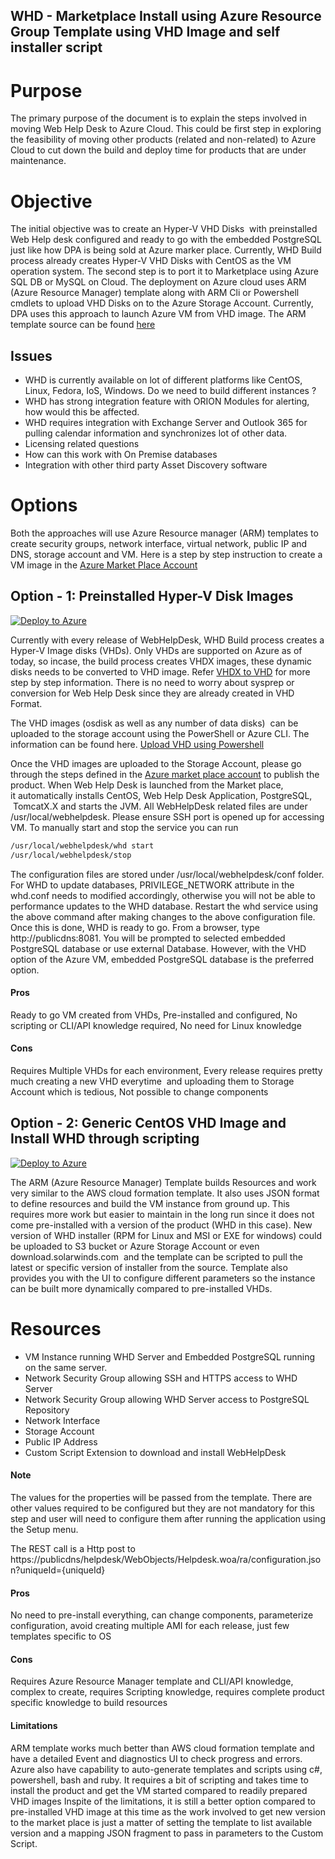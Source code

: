 WHD - Marketplace Install using Azure Resource Group Template using VHD Image and self installer script
---------------------------------------------------------------------

# Purpose
The primary purpose of the document is to explain the steps involved in moving Web Help Desk to Azure Cloud. This could be first step in exploring the feasibility of moving other products (related and non-related) to Azure Cloud to cut down the build and deploy time for products that are under maintenance. 

# Objective
The initial objective was to create an Hyper-V VHD Disks  with preinstalled Web Help desk configured and ready to go with the embedded PostgreSQL just like how DPA is being sold at Azure marker place. Currently, WHD Build process already creates Hyper-V VHD Disks with CentOS as the VM operation system. The second step is to port it to Marketplace using Azure SQL DB or MySQL on Cloud. The deployment on Azure cloud uses ARM (Azure Resource Manager) template along with ARM Cli or Powershell cmdlets to upload VHD Disks on to the Azure Storage Account. Currently, DPA uses this approach to launch Azure VM from VHD image. The ARM template source can be found [here](https://github.com/solarwinds/marketplaces/blob/master/azure/whd/templates/template.json)

## Issues
* WHD is currently available on lot of different platforms like CentOS, Linux, Fedora, IoS, Windows. Do we need to build different instances ?
* WHD has strong integration feature with ORION Modules for alerting, how would this be affected.
* WHD requires integration with Exchange Server and Outlook 365 for pulling calendar information and synchronizes lot of other data.
* Licensing related questions
* How can this work with On Premise databases
* Integration with other third party Asset Discovery software

# Options

Both the approaches will use Azure Resource manager (ARM) templates to create security groups, network interface, virtual network, public IP and DNS, storage account and VM. Here is a step by step instruction to create a VM image in the [Azure Market Place Account](https://docs.microsoft.com/en-us/azure/marketplace-publishing/marketplace-publishing-vm-image-creation)

## Option - 1: Preinstalled Hyper-V Disk Images

[![Deploy to Azure](http://azuredeploy.net/deploybutton.png)](https://portal.azure.com/#create/Microsoft.Template/uri/https%3A%2F%2Fraw.githubusercontent.com%2Fsolarwinds%2Fmarketplaces%2Fmaster%2Fazure%2Fwhd%2Ftemplates%2FmainTemplate.json)

Currently with every release of WebHelpDesk, WHD Build process creates a Hyper-V Image disks (VHDs). Only VHDs are supported on Azure as of today, so incase, the build process creates VHDX images, these dynamic disks needs to be converted to VHD image. Refer [VHDX to VHD](https://blogs.technet.microsoft.com/cbernier/2013/08/29/converting-hyper-v-vhdx-to-vhd-file-formats-for-use-in-windows-azure/) for more step by step information. There is no need to worry about sysprep or conversion for Web Help Desk since they are already created in VHD Format.

The VHD images (osdisk as well as any number of data disks)  can be uploaded to the storage account using the PowerShell or Azure CLI. The information can be found here. [Upload VHD using Powershell](https://blogs.infosupport.com/creating-a-vm-in-azure-based-on-an-uploaded-vhd/)

Once the VHD images are uploaded to the Storage Account, please go through the steps defined in the [Azure market place account](https://docs.microsoft.com/en-us/azure/marketplace-publishing/marketplace-publishing-vm-image-creation) to publish the product. When Web Help Desk is launched from the Market place, it automatically installs CentOS, Web Help Desk Application, PostgreSQL,  TomcatX.X and starts the JVM. All WebHelpDesk related files are under /usr/local/webhelpdesk. Please ensure SSH port is opened up for accessing VM. To manually start and stop the service you can run

```sh
/usr/local/webhelpdesk/whd start 
/usr/local/webhelpdesk/stop
```

The configuration files are stored under /usr/local/webhelpdesk/conf folder. For WHD to update databases, PRIVILEGE_NETWORK attribute in the whd.conf needs to modified accordingly, otherwise you will not be able to performance updates to the WHD database. Restart the whd service using the above command after making changes to the above configuration file. Once this is done, WHD is ready to go. From a browser, type http://publicdns:8081. You will be prompted to selected embedded PostgreSQL database or use external Database. However, with the VHD option of the Azure VM, embedded PostgreSQL database is the preferred option.

#### Pros
Ready to go VM created from VHDs, Pre-installed and configured, No scripting or CLI/API knowledge required, No need for Linux knowledge

#### Cons
Requires Multiple VHDs for each environment, Every release requires pretty much creating a new VHD everytime  and uploading them to Storage Account which is tedious, Not possible to change components

## Option - 2: Generic CentOS VHD Image and Install WHD through scripting

[![Deploy to Azure](http://azuredeploy.net/deploybutton.png)](https://portal.azure.com/#create/Microsoft.Template/uri/https%3A%2F%2Fraw.githubusercontent.com%2Fsolarwinds%2Fmarketplaces%2Fmaster%2Fazure%2Fwhd%2Ftemplates%2Finstall%2FmainTemplate.json)

The ARM (Azure Resource Manager) Template builds Resources and work very similar to the AWS cloud formation template. It also uses JSON format to define resources and build the VM instance from ground up. This requires more work but easier to maintain in the long run since it does not come pre-installed with a version of the product (WHD in this case). New version of WHD installer (RPM for Linux and MSI or EXE for windows) could be uploaded to S3 bucket or Azure Storage Account or even download.solarwinds.com  and the template can be scripted to pull the latest or specific version of installer from the source. Template also provides you with the UI to configure different parameters so the instance can be built more dynamically compared to pre-installed VHDs.

Resources
========
* VM Instance running WHD Server and Embedded PostgreSQL running on the same server.
* Network Security Group allowing SSH and HTTPS access to WHD Server
* Network Security Group allowing WHD Server access to PostgreSQL Repository
* Network Interface
* Storage Account
* Public IP Address
* Custom Script Extension to download and install WebHelpDesk

#### Note

The values for the properties will be passed from the template. There are other values required to be configured but they are not mandatory for this step and user will need to configure them after running the application using the Setup menu.

The REST call is a Http post to https://publicdns/helpdesk/WebObjects/Helpdesk.woa/ra/configuration.json?uniqueId={uniqueId}

#### Pros

No need to pre-install everything, can change components, parameterize configuration, avoid creating multiple AMI for each release, just few templates specific to OS

#### Cons

Requires Azure Resource Manager template and CLI/API knowledge, complex to create, requires Scripting knowledge, requires complete product specific knowledge to build resources
 
#### Limitations

ARM template works much better than AWS cloud formation template and have a detailed Event and diagnostics UI to check progress and errors. Azure also have capability to auto-generate templates and scripts using c#, powershell, bash and ruby. It requires a bit of scripting and takes time to install the product and get the VM started compared to readily prepared VHD images Inspite of the limitations, it is still a better option compared to pre-installed VHD image at this time as the work involved to get new version to the market place is just a matter of setting the template to list available version and a mapping JSON fragment to pass in parameters to the Custom Script.
